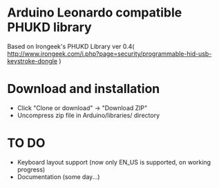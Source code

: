 # Arduino Leonardo compatible PHUKD library
 
Based on Irongeek's PHUKD Library ver 0.4( http://www.irongeek.com/i.php?page=security/programmable-hid-usb-keystroke-dongle )

# Download and installation
- Click "Clone or download" -> "Download ZIP"
- Uncompress zip file in Arduino/libraries/ directory

# TO DO
- Keyboard layout support (now only EN_US is supported, on working progress)
- Documentation (some day...)
